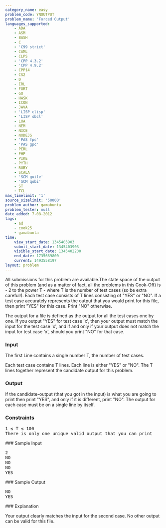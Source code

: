 ```yaml
---
category_name: easy
problem_code: YNOUTPUT
problem_name: 'Forced Output'
languages_supported:
    - ADA
    - ASM
    - BASH
    - C
    - 'C99 strict'
    - CAML
    - CLPS
    - 'CPP 4.3.2'
    - 'CPP 4.9.2'
    - CPP14
    - CS2
    - D
    - ERL
    - FORT
    - GO
    - HASK
    - ICON
    - JAVA
    - 'LISP clisp'
    - 'LISP sbcl'
    - LUA
    - NEM
    - NICE
    - NODEJS
    - 'PAS fpc'
    - 'PAS gpc'
    - PERL
    - PHP
    - PIKE
    - PYTH
    - RUBY
    - SCALA
    - 'SCM guile'
    - 'SCM qobi'
    - ST
    - TCL
max_timelimit: '1'
source_sizelimit: '50000'
problem_author: gamabunta
problem_tester: null
date_added: 7-08-2012
tags:
    - ad
    - cook25
    - gamabunta
time:
    view_start_date: 1345403903
    submit_start_date: 1345403903
    visible_start_date: 1345402200
    end_date: 1735669800
    current: 1493558197
layout: problem
---
```

All submissions for this problem are available.The state space of the output of this problem (and as a matter of fact, all the problems in this Cook-Off) is - 2 to the power T -
where T is the number of test cases (so be extra careful!). Each test case consists of T lines consisting of "YES" or "NO".
If a test case accurately represents the output that you would print for this file,
then print "YES" for this case. Print "NO" otherwise.

The output for a file is defined as the output for all the test cases one by one. If you output "YES" for test case 'x', then your output
must match the input for the test case 'x', and if and only if your output does not match the input for test case 'x', should you print "NO"
for that case.

### Input

The first Line contains a single number T, the number of test cases.

Each test case contains T lines. Each line is either "YES" or "NO". The T lines together represent the candidate output for this problem.

### Output

If the candidate-output (that you got in the input) is what you are going to print then print "YES", and
only if it is different, print "NO". The output for each case must be on a single line by itself.

### Constraints

<pre>1 ≤ T ≤ 100
There is only one unique valid output that you can print
</pre>### Sample Input

<pre>2
NO
NO
NO
YES
</pre>### Sample Output

<pre>NO
YES
</pre>### Explanation

Your output clearly matches the input for the second case. No other output can be valid for this file.
